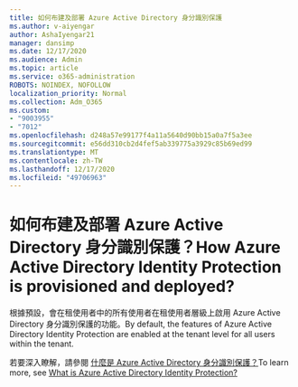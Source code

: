 ```yaml
---
title: 如何布建及部署 Azure Active Directory 身分識別保護
ms.author: v-aiyengar
author: AshaIyengar21
manager: dansimp
ms.date: 12/17/2020
ms.audience: Admin
ms.topic: article
ms.service: o365-administration
ROBOTS: NOINDEX, NOFOLLOW
localization_priority: Normal
ms.collection: Adm_O365
ms.custom:
- "9003955"
- "7012"
ms.openlocfilehash: d248a57e99177f4a11a5640d90bb15a0a7f5a3ee
ms.sourcegitcommit: e56dd310cb2d4fef5ab339775a3929c85b69ed99
ms.translationtype: MT
ms.contentlocale: zh-TW
ms.lasthandoff: 12/17/2020
ms.locfileid: "49706963"
---
```

# <a name="how-azure-active-directory-identity-protection-is-provisioned-and-deployed"></a><span data-ttu-id="1e69d-102">如何布建及部署 Azure Active Directory 身分識別保護？</span><span class="sxs-lookup"><span data-stu-id="1e69d-102">How Azure Active Directory Identity Protection is provisioned and deployed?</span></span>

<span data-ttu-id="1e69d-103">根據預設，會在租使用者中的所有使用者在租使用者層級上啟用 Azure Active Directory 身分識別保護的功能。</span><span class="sxs-lookup"><span data-stu-id="1e69d-103">By default, the features of Azure Active Directory Identity Protection are enabled at the tenant level for all users within the tenant.</span></span>

<span data-ttu-id="1e69d-104">若要深入瞭解，請參閱 [什麼是 Azure Active Directory 身分識別保護？](https://go.microsoft.com/fwlink/?linkid=2130395)</span><span class="sxs-lookup"><span data-stu-id="1e69d-104">To learn more, see [What is Azure Active Directory Identity Protection?](https://go.microsoft.com/fwlink/?linkid=2130395)</span></span>